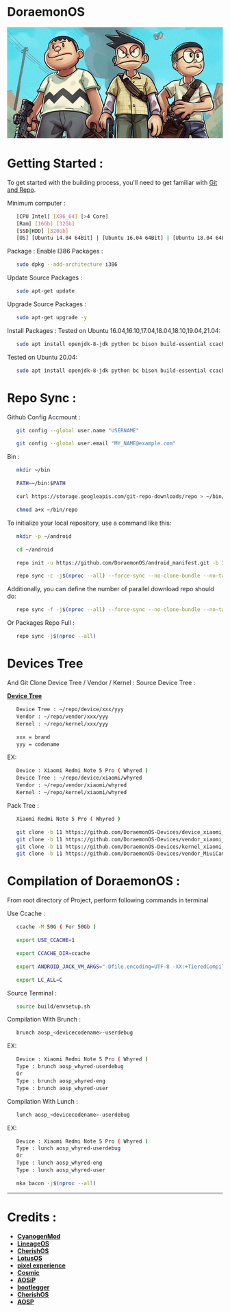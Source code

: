# DoraemonOS #

<img src="https://raw.githubusercontent.com/DoraemonOS/android_manifest/Quiche/DoraemonOS.jpeg"> 

Getting Started :
===============
To get started with the building process, you'll need to get familiar with [Git and Repo](http://source.android.com/source/using-repo.html).

Minimum computer :
```bash
   [CPU Intel] [X86_64] [>4 Core]
   [Ram] [16Gb] [32Gb]
   [SSD|HDD] [320Gb] 
   [OS] [Ubuntu 14.04 64Bit] | [Ubuntu 16.04 64Bit] | [Ubuntu 18.04 64Bit] | [Ubuntu 19.04 64Bit] | [Ubuntu 20.04 64Bit] | [Ubuntu 21.04 64Bit] | [Later Versions 64Bit] | [Debian 64Bit]
```

Package : 
Enable I386 Packages :
```bash
   sudo dpkg --add-architecture i386
```
Update Source Packages :
```bash
   sudo apt-get update
```
Upgrade Source Packages :
```bash
   sudo apt-get upgrade -y
```
Install Packages :
Tested on Ubuntu 16.04,16.10,17.04,18.04,18.10,19.04,21.04:
```bash
   sudo apt install openjdk-8-jdk python bc bison build-essential ccache curl flex g++-multilib gcc-multilib git gnupg gperf imagemagick lib32ncurses5-dev lib32readline-dev lib32z1-dev liblz4-tool libncurses5-dev libsdl1.2-dev libssl-dev libwxgtk3.0-dev libxml2 libxml2-utils lzop pngcrush rsync schedtool squashfs-tools xsltproc zip zlib1g-dev
```
Tested on Ubuntu 20.04:
```bash
   sudo apt install openjdk-8-jdk python bc bison build-essential ccache curl flex g++-multilib gcc-multilib git gnupg gperf imagemagick lib32ncurses5-dev lib32readline-dev lib32z1-dev liblz4-tool libncurses5-dev libsdl1.2-dev libssl-dev libwxgtk3.0-gtk3-dev libxml2 libxml2-utils lzop pngcrush rsync schedtool squashfs-tools xsltproc zip zlib1g-dev
```
Repo Sync :
===========

Github Config Accmount :
```bash
   git config --global user.name "USERNAME"
```
```bash
   git config --global user.email "MY_NAME@example.com"
```
Bin :
```bash
   mkdir ~/bin
```
```bash
   PATH=~/bin:$PATH
``` 
```bash
   curl https://storage.googleapis.com/git-repo-downloads/repo > ~/bin/repo
```
```bash
   chmod a+x ~/bin/repo
```

To initialize your local repository, use a command like this:
```bash
   mkdir -p ~/android
```
```bash
   cd ~/android
```

```bash
   repo init -u https://github.com/DoraemonOS/android_manifest.git -b 11
```

```bash
   repo sync -c -j$(nproc --all) --force-sync --no-clone-bundle --no-tags
```

Additionally, you can define the number of parallel download repo should do:

```bash
   repo sync -f -j$(nproc --all) --force-sync --no-clone-bundle --no-tags
```
Or Packages Repo Full :

```bash
   repo sync -j$(nproc --all)
```
# Devices Tree #
And Git Clone Device Tree / Vendor / Kernel :
Source Device Tree :

   [**Device Tree**](https://github.com/DoraemonOS-Devices)
```bash
   Device Tree : ~/repo/device/xxx/yyy
   Vendor : ~/repo/vendor/xxx/yyy
   Kernel : ~/repo/kernel/xxx/yyy
```
```bash
   xxx = brand
   yyy = codename
```
EX:
```bash
   Device : Xiaomi Redmi Note 5 Pro ( Whyred )
   Device Tree : ~/repo/device/xiaomi/whyred
   Vendor : ~/repo/vendor/xiaomi/whyred
   Kernel : ~/repo/kernel/xiaomi/whyred
```
Pack Tree :
```bash
   Xiaomi Redmi Note 5 Pro ( Whyred )
```
```bash
   git clone -b 11 https://github.com/DoraemonOS-Devices/device_xiaomi_whyred.git devive/xiaomi/whyred
   git clone -b 11 https://github.com/DoraemonOS-Devices/vendor_xiaomi_whyred.git vendor/xiaomi/whyred
   git clone -b 11 https://github.com/DoraemonOS-Devices/kernel_xiaomi_whyred.git kernel/xiaomi/whyred
   git clone -b 11 https://github.com/DoraemonOS-Devices/vendor_MiuiCamera.git vendor/MiuiCamera
```

Compilation of DoraemonOS :
====================

From root directory of Project, perform following commands in terminal

Use Ccache :
```bash
   ccache -M 50G ( For 50Gb )
```
```bash
   export USE_CCACHE=1
```
```bash
   export CCACHE_DIR=ccache
```
```bash
   export ANDROID_JACK_VM_ARGS="-Dfile.encoding=UTF-8 -XX:+TieredCompilation -Xmx4G"
```
```bash
   export LC_ALL=C
```

Source Terminal :
```bash
   source build/envsetup.sh
```

Compilation With Brunch :

```bash
   brunch aosp_<devicecodename>-userdebug
```
EX:
```bash
   Device : Xiaomi Redmi Note 5 Pro ( Whyred )
   Type : brunch aosp_whyred-userdebug
   Or
   Type : brunch aosp_whyred-eng
   Type : brunch aosp_whyred-user
```

Compilation With Lunch :

```bash
   lunch aosp_<devicecodename>-userdebug
```
EX:
```bash
   Device : Xiaomi Redmi Note 5 Pro ( Whyred )
   Type : lunch aosp_whyred-userdebug
   Or
   Type : lunch aosp_whyred-eng
   Type : lunch aosp_whyred-user
```
```bash
   mka bacon -j$(nproc --all)
```

-----------------------------------------------------------------------------

 Credits :
=======
 * [**CyanogenMod**](https://github.com/Cyanogenmod)
 * [**LineageOS**](https://github.com/LineageOS)
 * [**CherishOS**](https://github.com/CherishOS)
 * [**LotusOS**](https://github.com/Lotus-OS)
 * [**pixel experience**](https://github.com/pixelexperience)
 * [**Cosmic**](https://github.com/Cosmic-OS)
 * [**AOSiP**](https://github.com/aosip)
 * [**bootlegger**](https://github.com/BootleggersROM)
 * [**CherishOS**](https://github.com/CherishOS)
 * [**AOSP**](https://android.googlesource.com)

